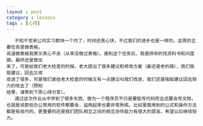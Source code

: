 ```yaml
---
layout : post
category : lessons
tags : [心得]
---
```

       不知不觉来公司实习都快一个月了，时间还真心快，不过我们的进步也是一样的。这周的主要任务是做表格，
	说道做表格我表示真心不会（从来没做过表格）。接到这个任务后，我是拼命的找资料书和问度娘。最终还是做出
	来了，可是给我们老大检查的时候，老大提出了很多建议和修改方案（姜还是老的辣），我们吸取建议，回去又改
	改进了很多，可是我们拿给老大检查的时候又有一点建议叫我们改进，我们还是吸取建议回去努力的改去了（预知
	结果，请等到下周心得分享）。
	   通过这次作业从中学到了很多东西，做为一个程序员不只是要能写代码而且还要会写文档，也就是说那些办公常用的软件都要会，运用起来也要非常熟练。比如里面用到的公式和操作方法都是有技巧的，更重要的还是我们团队相互之间的相互协作能力有很大的提高，希望以后继续努力。